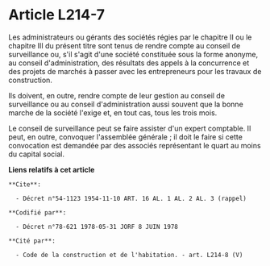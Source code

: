 # Article L214-7

Les administrateurs ou gérants des sociétés régies par le chapitre II ou le chapitre III du présent titre sont tenus de
rendre compte au conseil de surveillance ou, s'il s'agit d'une société constituée sous la forme anonyme, au conseil
d'administration, des résultats des appels à la concurrence et des projets de marchés à passer avec les entrepreneurs pour
les travaux de construction.

Ils doivent, en outre, rendre compte de leur gestion au conseil de surveillance ou au conseil d'administration aussi souvent
que la bonne marche de la société l'exige et, en tout cas, tous les trois mois.

Le conseil de surveillance peut se faire assister d'un expert comptable. Il peut, en outre, convoquer l'assemblée générale ;
il doit le faire si cette convocation est demandée par des associés représentant le quart au moins du capital social.

**Liens relatifs à cet article**

	**Cite**:

	  - Décret n°54-1123 1954-11-10 ART. 16 AL. 1 AL. 2 AL. 3 (rappel)

	**Codifié par**:

	  - Décret n°78-621 1978-05-31 JORF 8 JUIN 1978

	**Cité par**:

	  - Code de la construction et de l'habitation. - art. L214-8 (V)
